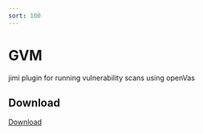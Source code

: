 ```yaml
---
sort: 100
---
```


# GVM

jimi plugin for running vulnerability scans using openVas

## Download

[Download](https://github.com/z1pti3/jimiPlugin-gvm)

